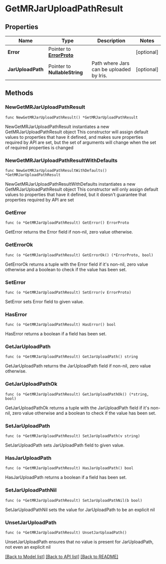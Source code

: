 # GetMRJarUploadPathResult

## Properties

Name | Type | Description | Notes
------------ | ------------- | ------------- | -------------
**Error** | Pointer to [**ErrorProto**](ErrorProto.md) |  | [optional] 
**JarUploadPath** | Pointer to **NullableString** | Path where Jars can be uploaded by Iris. | [optional] 

## Methods

### NewGetMRJarUploadPathResult

`func NewGetMRJarUploadPathResult() *GetMRJarUploadPathResult`

NewGetMRJarUploadPathResult instantiates a new GetMRJarUploadPathResult object
This constructor will assign default values to properties that have it defined,
and makes sure properties required by API are set, but the set of arguments
will change when the set of required properties is changed

### NewGetMRJarUploadPathResultWithDefaults

`func NewGetMRJarUploadPathResultWithDefaults() *GetMRJarUploadPathResult`

NewGetMRJarUploadPathResultWithDefaults instantiates a new GetMRJarUploadPathResult object
This constructor will only assign default values to properties that have it defined,
but it doesn't guarantee that properties required by API are set

### GetError

`func (o *GetMRJarUploadPathResult) GetError() ErrorProto`

GetError returns the Error field if non-nil, zero value otherwise.

### GetErrorOk

`func (o *GetMRJarUploadPathResult) GetErrorOk() (*ErrorProto, bool)`

GetErrorOk returns a tuple with the Error field if it's non-nil, zero value otherwise
and a boolean to check if the value has been set.

### SetError

`func (o *GetMRJarUploadPathResult) SetError(v ErrorProto)`

SetError sets Error field to given value.

### HasError

`func (o *GetMRJarUploadPathResult) HasError() bool`

HasError returns a boolean if a field has been set.

### GetJarUploadPath

`func (o *GetMRJarUploadPathResult) GetJarUploadPath() string`

GetJarUploadPath returns the JarUploadPath field if non-nil, zero value otherwise.

### GetJarUploadPathOk

`func (o *GetMRJarUploadPathResult) GetJarUploadPathOk() (*string, bool)`

GetJarUploadPathOk returns a tuple with the JarUploadPath field if it's non-nil, zero value otherwise
and a boolean to check if the value has been set.

### SetJarUploadPath

`func (o *GetMRJarUploadPathResult) SetJarUploadPath(v string)`

SetJarUploadPath sets JarUploadPath field to given value.

### HasJarUploadPath

`func (o *GetMRJarUploadPathResult) HasJarUploadPath() bool`

HasJarUploadPath returns a boolean if a field has been set.

### SetJarUploadPathNil

`func (o *GetMRJarUploadPathResult) SetJarUploadPathNil(b bool)`

 SetJarUploadPathNil sets the value for JarUploadPath to be an explicit nil

### UnsetJarUploadPath
`func (o *GetMRJarUploadPathResult) UnsetJarUploadPath()`

UnsetJarUploadPath ensures that no value is present for JarUploadPath, not even an explicit nil

[[Back to Model list]](../README.md#documentation-for-models) [[Back to API list]](../README.md#documentation-for-api-endpoints) [[Back to README]](../README.md)


